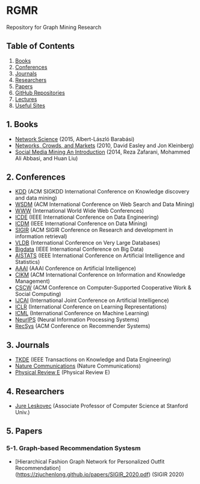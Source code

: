 # RGMR
Repository for Graph Mining Research


## Table of Contents

1. [Books](https://github.com/Bigdata-Processing-Lab/RGMR#1-books)
2. [Conferences](https://github.com/Bigdata-Processing-Lab/RGMR#2-conferences)
3. [Journals](https://github.com/Bigdata-Processing-Lab/RGMR#3-journals)
4. [Researchers](https://github.com/Bigdata-Processing-Lab/RGMR#4-researchers)
5. [Papers](https://github.com/Bigdata-Processing-Lab/RGMR#5-papers)
6. [GitHub Repositories](https://github.com/Bigdata-Processing-Lab/RGMR#6-github-repositories)
7. [Lectures](https://github.com/Bigdata-Processing-Lab/RGMR#7-lectures)
8. [Useful Sites](https://github.com/Bigdata-Processing-Lab/RGMR#8-useful-sites)

## 1. Books
* [Network Science](http://networksciencebook.com/) (2015, Albert-László Barabási)
* [Networks, Crowds, and Markets](https://www.cs.cornell.edu/home/kleinber/networks-book/networks-book.pdf) (2010, David Easley and Jon Kleinberg)
* [Social Media Mining An Introduction](http://dmml.asu.edu/smm/SMM.pdf) (2014, Reza Zafarani, Mohammed Ali Abbasi, and Huan Liu)

## 2. Conferences
* [KDD](https://www.kdd.org/) (ACM SIGKDD International Conference on Knowledge discovery and data mining)
* [WSDM](http://www.wsdm-conference.org/) (ACM International Conference on Web Search and Data Mining)
* [WWW](https://www.iw3c2.org/) (International World Wide Web Conferences)
* [ICDE](https://www.utdallas.edu/icde/) (IEEE International Conference on Data Engineering)
* [ICDM](http://icdm2020.bigke.org/) (IEEE International Conference on Data Mining)
* [SIGIR](https://sigir.org/) (ACM SIGIR Conference on Research and development in information retrieval)
* [VLDB](https://www.vldb.org/) (International Conference on Very Large Databases)
* [Bigdata](http://bigdataieee.org/BigData2020/index.html) (IEEE International Conference on Big Data)
* [AISTATS](https://www.aistats.org/) (IEEE International Conference on Artificial Intelligence and Statistics)
* [AAAI](https://www.aaai.org/) (AAAI Conference on Artificial Intelligence)
* [CIKM](http://www.cikmconference.org/) (ACM International Conference on Information and Knowledge Management)
* [CSCW](http://cscw.acm.org) (ACM Conference on Computer-Supported Cooperative Work & Social Computing)
* [IJCAI](https://www.ijcai.org/) (International Joint Conference on Artificial Intelligence)
* [ICLR](https://iclr.cc/) (International Conference on Learning Representations)
* [ICML](https://icml.cc/) (International Conference on Machine Learning)
* [NeurIPS](https://nips.cc/) (Neural Information Processing Systems)
* [RecSys](https://recsys.acm.org/) (ACM Conference on Recommender Systems)

## 3. Journals
* [TKDE](https://www.computer.org/csdl/journal/tk) (IEEE Transactions on Knowledge and Data Engineering)
* [Nature Communications](https://www.nature.com/ncomms/) (Nature Communications)
* [Physical Review E](https://journals.aps.org/pre/) (Physical Review E)

## 4. Researchers
* [Jure Leskovec](https://cs.stanford.edu/people/jure/) (Associate Professor of Computer Science at Stanford Univ.)

## 5. Papers
  ### 5-1. Graph-based Recommendation Systesm
  * [Hierarchical Fashion Graph Network for Personalized Outfit Recommendation] (https://zjuchenlong.github.io/papers/SIGIR_2020.pdf) (SIGIR 2020)
